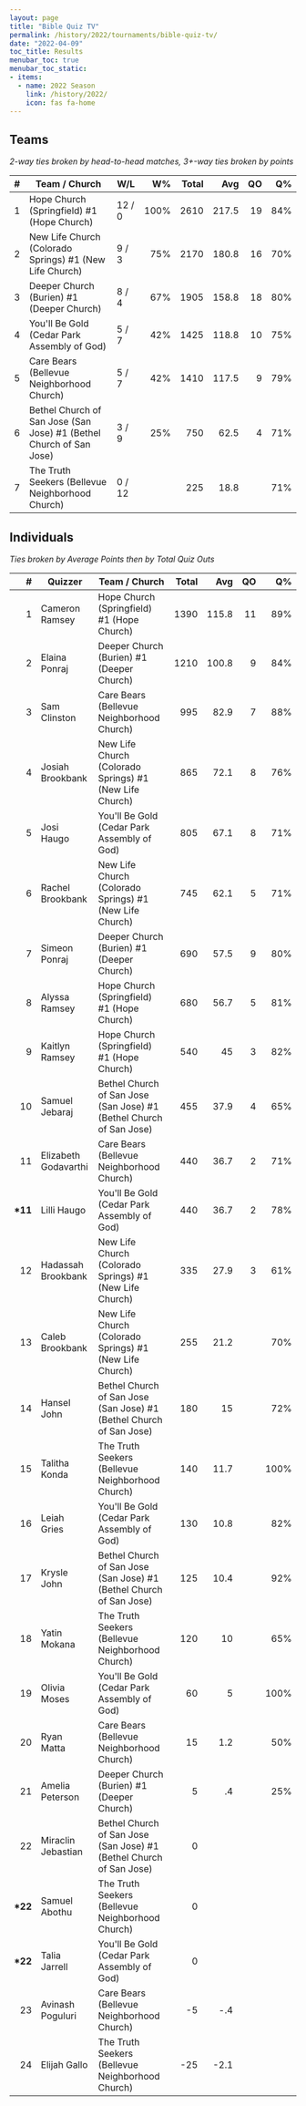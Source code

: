 ```yaml
---
layout: page
title: "Bible Quiz TV"
permalink: /history/2022/tournaments/bible-quiz-tv/
date: "2022-04-09"
toc_title: Results
menubar_toc: true
menubar_toc_static:
- items:
  - name: 2022 Season
    link: /history/2022/
    icon: fas fa-home
---
```


## Teams

*2-way ties broken by head-to-head matches, 3+-way ties broken by points*

| # | Team / Church                                                       | W/L    | W%   | Total | Avg   | QO | Q%  |
|--:|---------------------------------------------------------------------|--------|-----:|------:|------:|---:|----:|
| 1 | Hope Church (Springfield) #1 (Hope Church)                          | 12 / 0 | 100% | 2610  | 217.5 | 19 | 84% |
| 2 | New Life Church (Colorado Springs) #1 (New Life Church)             | 9 / 3  | 75%  | 2170  | 180.8 | 16 | 70% |
| 3 | Deeper Church (Burien) #1 (Deeper Church)                           | 8 / 4  | 67%  | 1905  | 158.8 | 18 | 80% |
| 4 | You\'ll Be Gold (Cedar Park Assembly of God)                        | 5 / 7  | 42%  | 1425  | 118.8 | 10 | 75% |
| 5 | Care Bears (Bellevue Neighborhood Church)                           | 5 / 7  | 42%  | 1410  | 117.5 | 9  | 79% |
| 6 | Bethel Church of San Jose (San Jose) #1 (Bethel Church of San Jose) | 3 / 9  | 25%  | 750   | 62.5  | 4  | 71% |
| 7 | The Truth Seekers (Bellevue Neighborhood Church)                    | 0 / 12 |      | 225   | 18.8  |    | 71% |

## Individuals

*Ties broken by Average Points then by Total Quiz Outs*

| #        | Quizzer              | Team / Church                                                       | Total | Avg   | QO | Q%   |
|---------:|----------------------|---------------------------------------------------------------------|------:|------:|---:|-----:|
| 1        | Cameron Ramsey       | Hope Church (Springfield) #1 (Hope Church)                          | 1390  | 115.8 | 11 | 89%  |
| 2        | Elaina Ponraj        | Deeper Church (Burien) #1 (Deeper Church)                           | 1210  | 100.8 | 9  | 84%  |
| 3        | Sam Clinston         | Care Bears (Bellevue Neighborhood Church)                           | 995   | 82.9  | 7  | 88%  |
| 4        | Josiah Brookbank     | New Life Church (Colorado Springs) #1 (New Life Church)             | 865   | 72.1  | 8  | 76%  |
| 5        | Josi Haugo           | You\'ll Be Gold (Cedar Park Assembly of God)                        | 805   | 67.1  | 8  | 71%  |
| 6        | Rachel Brookbank     | New Life Church (Colorado Springs) #1 (New Life Church)             | 745   | 62.1  | 5  | 71%  |
| 7        | Simeon Ponraj        | Deeper Church (Burien) #1 (Deeper Church)                           | 690   | 57.5  | 9  | 80%  |
| 8        | Alyssa Ramsey        | Hope Church (Springfield) #1 (Hope Church)                          | 680   | 56.7  | 5  | 81%  |
| 9        | Kaitlyn Ramsey       | Hope Church (Springfield) #1 (Hope Church)                          | 540   | 45    | 3  | 82%  |
| 10       | Samuel Jebaraj       | Bethel Church of San Jose (San Jose) #1 (Bethel Church of San Jose) | 455   | 37.9  | 4  | 65%  |
| 11       | Elizabeth Godavarthi | Care Bears (Bellevue Neighborhood Church)                           | 440   | 36.7  | 2  | 71%  |
| **\*11** | Lilli Haugo          | You\'ll Be Gold (Cedar Park Assembly of God)                        | 440   | 36.7  | 2  | 78%  |
| 12       | Hadassah Brookbank   | New Life Church (Colorado Springs) #1 (New Life Church)             | 335   | 27.9  | 3  | 61%  |
| 13       | Caleb Brookbank      | New Life Church (Colorado Springs) #1 (New Life Church)             | 255   | 21.2  |    | 70%  |
| 14       | Hansel John          | Bethel Church of San Jose (San Jose) #1 (Bethel Church of San Jose) | 180   | 15    |    | 72%  |
| 15       | Talitha Konda        | The Truth Seekers (Bellevue Neighborhood Church)                    | 140   | 11.7  |    | 100% |
| 16       | Leiah Gries          | You\'ll Be Gold (Cedar Park Assembly of God)                        | 130   | 10.8  |    | 82%  |
| 17       | Krysle John          | Bethel Church of San Jose (San Jose) #1 (Bethel Church of San Jose) | 125   | 10.4  |    | 92%  |
| 18       | Yatin Mokana         | The Truth Seekers (Bellevue Neighborhood Church)                    | 120   | 10    |    | 65%  |
| 19       | Olivia Moses         | You\'ll Be Gold (Cedar Park Assembly of God)                        | 60    | 5     |    | 100% |
| 20       | Ryan Matta           | Care Bears (Bellevue Neighborhood Church)                           | 15    | 1.2   |    | 50%  |
| 21       | Amelia Peterson      | Deeper Church (Burien) #1 (Deeper Church)                           | 5     | .4    |    | 25%  |
| 22       | Miraclin Jebastian   | Bethel Church of San Jose (San Jose) #1 (Bethel Church of San Jose) | 0     |       |    |      |
| **\*22** | Samuel Abothu        | The Truth Seekers (Bellevue Neighborhood Church)                    | 0     |       |    |      |
| **\*22** | Talia Jarrell        | You\'ll Be Gold (Cedar Park Assembly of God)                        | 0     |       |    |      |
| 23       | Avinash Poguluri     | Care Bears (Bellevue Neighborhood Church)                           | -5    | -.4   |    |      |
| 24       | Elijah Gallo         | The Truth Seekers (Bellevue Neighborhood Church)                    | -25   | -2.1  |    |      |

